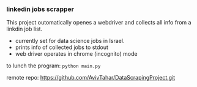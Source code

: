 ### linkedin jobs scrapper

This project outomatically openes a webdriver and collects all info from a linkdin job list.
* currently set for data science jobs in Israel.
* prints info of collected jobs to stdout
* web driver operates in chrome (incognito) mode

to lunch the program: `python main.py`

remote repo:  https://github.com/AvivTahar/DataScrapingProject.git